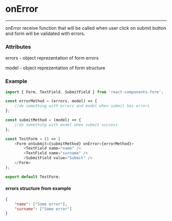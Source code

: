 # onError

---

onError receive function that will be called when user click on submit button and form will be validated with errors.

### Attributes

errors - object reprezentation of form errors

model - object reprezentation of form structure

### Example

```js
import { Form, TextField, SubmitField } from 'react-components-form';

const errorMethod = (errors, model) => {
    //do something with errors and model when submit has errors
};

const submitMethod = (model) => {
    //do something with model when submit success
};

const TestForm = () => (
    <Form onSubmit={submitMethod} onError={errorMethod}>
        <TextField name="name" />
        <TextField name="surname" />
        <SubmitField value="Submit" />
    </Form>
);

export default TestForm;
```

#### errors structure from example

```json
{
    "name": ["Some error"],
    "surname": ["Some error"]
}
```



